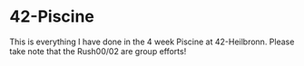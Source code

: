 # 42-Piscine
This is everything I have done in the 4 week Piscine at 42-Heilbronn.
Please take note that the Rush00/02 are group efforts!
